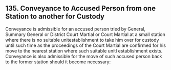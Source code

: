 ## 135. Conveyance to Accused Person from one Station to another for Custody

Conveyance is admissible for an accused person tried by General, Summary General or District Court Martial or Court Martial at a small station where there is no suitable unitestablishment to take him over for custody until such time as the proceedings of the Court Martial are confirmed for his move to the nearest station where such suitable unitl establishment exists. Conveyance is also admissible for the move of such accused person back to the former station should it become necessary:
